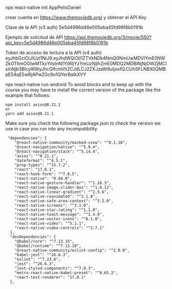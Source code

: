 npx react-native init AppPelisDaniel

crear cuenta en https://www.themoviedb.org/ y obtener el API Key

Clave de la API (v3 auth)
5e5d4986d46e005eba45fd98f8b0191b

Ejemplo de solicitud de API
https://api.themoviedb.org/3/movie/550?api_key=5e5d4986d46e005eba45fd98f8b0191b

Token de acceso de lectura a la API (v4 auth)
eyJhbGciOiJIUzI1NiJ9.eyJhdWQiOiI1ZTVkNDk4NmQ0NmUwMDVlYmE0NWZkOThmOGIwMTkxYiIsInN1YiI6IjYzYmUzNjlhZmE0MDQ2MDBlNjNjOWZjMCIsInNjb3BlcyI6WyJhcGlfcmVhZCJdLCJ2ZXJzaW9uIjoxfQ.CUhSFLNBX0QMBpE54qE5wRjAPwZGc9o1QYerBaIkXVY

npx react-native run-android
To avoid blocks and to keep up with the course you may have to install the correct version of the package like the example that follows:



    npm install axios@0.21.1
    or
    yarn add axios@0.21.1


Make sure you check the following package.json to check the version we use in case you run into any incompatibility.


     "dependencies": {
        "@react-native-community/masked-view": "^0.1.10",
        "@react-navigation/native": "^5.9.4",
        "@react-navigation/stack": "^5.14.4",
        "axios": "^0.21.1",
        "dateformat": "^4.5.1",
        "prop-types": "^15.7.2",
        "react": "17.0.1",
        "react-hook-form": "^7.0.5",
        "react-native": "0.64.0",
        "react-native-gesture-handler": "^1.10.3",
        "react-native-image-slider-box": "^1.0.12",
        "react-native-linear-gradient": "^2.5.6",
        "react-native-reanimated": "^2.1.0",
        "react-native-safe-area-context": "^3.2.0",
        "react-native-screens": "^3.1.0",
        "react-native-star-rating": "^1.1.0",
        "react-native-toast-message": "^1.4.9",
        "react-native-vector-icons": "^8.1.0",
        "react-native-video": "^5.1.1",
        "react-native-video-controls": "^2.7.1"
      },
      "devDependencies": {
        "@babel/core": "^7.13.15",
        "@babel/runtime": "^7.13.10",
        "@react-native-community/eslint-config": "^2.0.0",
        "babel-jest": "^26.6.3",
        "eslint": "^7.23.0",
        "jest": "^26.6.3",
        "jest-styled-components": "^7.0.3",
        "metro-react-native-babel-preset": "^0.65.2",
        "react-test-renderer": "17.0.1"
      },